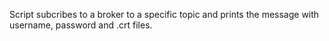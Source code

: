 Script subcribes to a broker to a specific topic and prints the message with username, password and .crt files.
